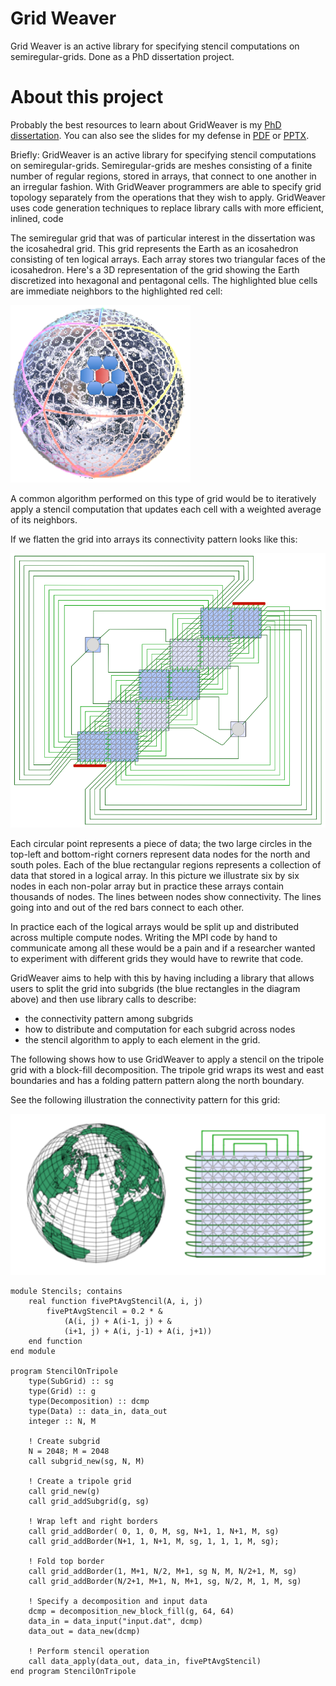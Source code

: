 # Grid Weaver
Grid Weaver is an active library for specifying stencil computations on
semiregular-grids.  Done as a PhD dissertation project.

# About this project

Probably the best resources to learn about GridWeaver is my [PhD
dissertation](http://astonewebsite.s3-website-us-west-2.amazonaws.com/works/dissertation.pdf).
You can also see the slides for my defense in
[PDF](http://astonewebsite.s3-website-us-west-2.amazonaws.com/works/dissertation_talk.pdf)
or
[PPTX](http://astonewebsite.s3-website-us-west-2.amazonaws.com/works/dissertation_talk.pptx).

Briefly: GridWeaver is an active library for specifying stencil computations on
semiregular-grids. Semiregular-grids are meshes consisting of a finite number
of regular regions, stored in arrays, that connect to one another in an
irregular fashion. With GridWeaver programmers are able to specify grid
topology separately from the operations that they wish to apply. GridWeaver
uses code generation techniques to replace library calls with more efficient,
inlined, code

The semiregular grid that was of particular interest in the dissertation was
the icosahedral grid.  This grid represents the Earth as an icosahedron
consisting of ten logical arrays.  Each array stores two triangular faces of
the icosahedron.  Here's a 3D representation of the grid showing the Earth
discretized into hexagonal and pentagonal cells.  The highlighted blue cells
are immediate neighbors to the highlighted red cell:

![Picture of Earth discretized into the icosahedral grid](illustrations/icosahedral_earth.png)

A common algorithm performed on this type of grid would be to iteratively apply
a stencil computation that updates each cell with a weighted average of its
neighbors.

If we flatten the grid into arrays its connectivity pattern looks like this:

![Flattened picture of icosahedral grid with connectivity edges showing connectivity](illustrations/flattened_icosahedron.png)

Each circular point represents a piece of data; the two large circles in the
top-left and bottom-right corners represent data nodes for the north and south
poles. Each of the blue rectangular regions represents a collection of data
that stored in a logical array. In this picture we illustrate six by six nodes
in each non-polar array but in practice these arrays contain thousands of
nodes.  The lines between nodes show connectivity. The lines going into and out
of the red bars connect to each other.

In practice each of the logical arrays would be split up and distributed across
multiple compute nodes.  Writing the MPI code by hand to communicate among all
these would be a pain and if a researcher wanted to experiment with different
grids they would have to rewrite that code.

GridWeaver aims to help with this by having including a library that allows
users to split the grid into subgrids (the blue rectangles in the diagram
above) and then use library calls to describe:

* the connectivity pattern among subgrids
* how to distribute and computation for each subgrid across nodes
* the stencil algorithm to apply to each element in the grid.

The following shows how to use GridWeaver to apply a stencil on the tripole
grid with a block-fill decomposition.  The tripole grid wraps its west and east
boundaries and has a folding pattern pattern along the north boundary.

See the following illustration the connectivity pattern for this grid:

![Tripole grid](illustrations/tripole.png)

``` Fortran
module Stencils; contains
    real function fivePtAvgStencil(A, i, j)
        fivePtAvgStencil = 0.2 * &
            (A(i, j) + A(i-1, j) + &
            (i+1, j) + A(i, j-1) + A(i, j+1))
    end function
end module

program StencilOnTripole
    type(SubGrid) :: sg
    type(Grid) :: g
    type(Decomposition) :: dcmp
    type(Data) :: data_in, data_out
    integer :: N, M

    ! Create subgrid
    N = 2048; M = 2048
    call subgrid_new(sg, N, M)

    ! Create a tripole grid
    call grid_new(g)
    call grid_addSubgrid(g, sg)

    ! Wrap left and right borders
    call grid_addBorder( 0, 1, 0, M, sg, N+1, 1, N+1, M, sg)
    call grid_addBorder(N+1, 1, N+1, M, sg, 1, 1, 1, M, sg);

    ! Fold top border
    call grid_addBorder(1, M+1, N/2, M+1, sg N, M, N/2+1, M, sg)
    call grid_addBorder(N/2+1, M+1, N, M+1, sg, N/2, M, 1, M, sg)

    ! Specify a decomposition and input data
    dcmp = decomposition_new_block_fill(g, 64, 64)
    data_in = data_input("input.dat", dcmp)
    data_out = data_new(dcmp)

    ! Perform stencil operation
    call data_apply(data_out, data_in, fivePtAvgStencil)
end program StencilOnTripole
```

